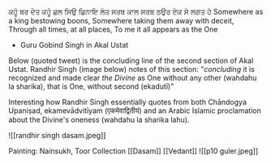 ਕਹੂੰ ਬਰ ਦੇਤ ਕਹੂੰ ਛਲ ਸਿਉ ਛਿਨਾਇ ਲੇਤ
ਸਰਬ ਕਾਲ ਸਰਬ ਠਉਰ ਏਕ ਸੇ ਲਗਤ ਹੋ 
Somewhere as a king bestowing boons, Somewhere taking them away with deceit, 
Through all times, at all places, To me it all appears as the One 

- Guru Gobind Singh in Akal Ustat 

Below (quoted tweet) is the concluding line of the second section of Akal Ustat. Randhir Singh (image below) notes of this section: "*concluding* it is recognized and made clear *the Divine* as One without any other (wahdahu la sharika), that is One, without second (ekadutī)"

Interesting how Randhir Singh essentially quotes from both Chāndogya Upaniṣad, ekamevādvitīyam (एकमेवाद्वितीयं) and an Arabic Islamic proclamation about the Divine's oneness (wahdahu la sharika lahu).

![[randhir singh dasam.jpeg]]

Painting: Nainsukh, Toor Collection
[[Dasam]] [[Vedant]] 
![[p10 guler.jpeg]]



